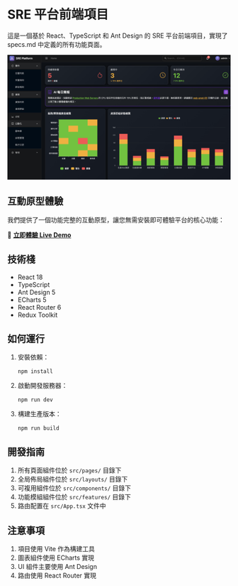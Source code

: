 # SRE 平台前端項目

這是一個基於 React、TypeScript 和 Ant Design 的 SRE 平台前端項目，實現了 specs.md 中定義的所有功能頁面。

![homepage](homepage.png)

## 互動原型體驗

我們提供了一個功能完整的互動原型，讓您無需安裝即可體驗平台的核心功能：

🌟 **[立即體驗 Live Demo](https://detectviz.github.io/sre-platform-frontend/prototype.html)**


## 技術棧

- React 18
- TypeScript
- Ant Design 5
- ECharts 5
- React Router 6
- Redux Toolkit 

## 如何運行

1. 安裝依賴：
   ```
   npm install
   ```

2. 啟動開發服務器：
   ```
   npm run dev
   ```

3. 構建生產版本：
   ```
   npm run build
   ```

## 開發指南

1. 所有頁面組件位於 `src/pages/` 目錄下
2. 全局佈局組件位於 `src/layouts/` 目錄下
3. 可複用組件位於 `src/components/` 目錄下
4. 功能模組組件位於 `src/features/` 目錄下
5. 路由配置在 `src/App.tsx` 文件中

## 注意事項

1. 項目使用 Vite 作為構建工具
2. 圖表組件使用 ECharts 實現
3. UI 組件主要使用 Ant Design
4. 路由使用 React Router 實現